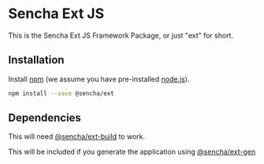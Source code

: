 # Sencha Ext JS

This is the Sencha Ext JS Framework Package, or just "ext" for short.

## Installation

Install [npm](https://www.npmjs.com/) (we assume you have pre-installed [node.js](https://nodejs.org/)).

```bash
npm install --save @sencha/ext
```

## Dependencies

This will need [@sencha/ext-build](https://github.com/sencha/extjs-reactor/tree/2.0.x-dev/packages/ext-build) to work.

This will be included if you generate the application using [@sencha/ext-gen](https://github.com/sencha/extjs-reactor/tree/2.0.x-dev/packages/ext-gen)

